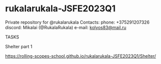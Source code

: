 # rukalarukala-JSFE2023Q1
Private repository for @rukalarukala
Contacts: 
phone: +375291207326
discord: Mikalai (@RukalaRukala)
e-mail: kolyos83@mail.ru

TASKS

Shelter part 1

https://rolling-scopes-school.github.io/rukalarukala-JSFE2023Q1/Shelter/
